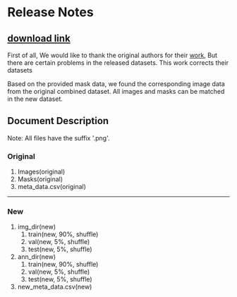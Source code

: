 # Release Notes

## [download link](https://drive.google.com/file/d/1gRJD-RQluCh3YDLxwSN1tdG1U3Z2hqq7/view?usp=sharing)

First of all, We would like to thank the original authors for their [work](https://arxiv.org/abs/2208.13054), But there are certain problems in the released datasets. This work corrects their datasets

Based on the provided mask data, we found the corresponding image data from the original combined dataset. All images and masks can be matched in the new dataset.

## Document Description

Note: All files have the suffix '.png'.

### Original

1. Images(original)
2. Masks(original)
3. meta_data.csv(original)

-------------------------------

### New

1. img_dir(new)
   1. train(new, 90%, shuffle)
   2. val(new, 5%, shuffle)
   3. test(new, 5%, shuffle)
2. ann_dir(new)
   1. train(new, 90%, shuffle)
   2. val(new, 5%, shuffle)
   3. test(new, 5%, shuffle)
3. new_meta_data.csv(new)
